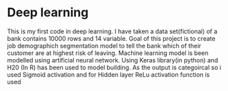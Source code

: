 # Deep learning
This is my first code in deep learning. I have taken a data set(fictional) of a bank contains 10000 rows and 14 variable. Goal of this project is to create job demographich segmentation model to tell the bank which of their customer are at highest risk of leaving. Machine learning model is been modelled using artificial neural network. Using Keras library(in python) and H20 (In R) has been used to model building.
As the output is categoircal so i used Sigmoid activation and for Hidden layer ReLu activation function is used 

